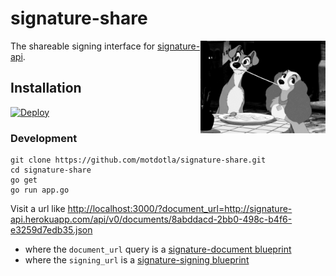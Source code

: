 # signature-share

<img src="https://raw.githubusercontent.com/motdotla/signature-share/master/signature-share.gif" alt="signature-share" align="right" width="200" />

The shareable signing interface for [signature-api](https://github.com/motdotla/signature-api). 

## Installation

[![Deploy](https://www.herokucdn.com/deploy/button.png)](https://heroku.com/deploy)

### Development

```
git clone https://github.com/motdotla/signature-share.git
cd signature-share
go get 
go run app.go
```

Visit a url like <http://localhost:3000/?document_url=http://signature-api.herokuapp.com/api/v0/documents/8abddacd-2bb0-498c-b4f6-e3259d7edb35.json> 
* where the `document_url` query is a [signature-document blueprint](https://github.com/motdotla/signature-document#signature-document-blueprint)
* where the `signing_url` is a [signature-signing blueprint](https://github.com/motdotla/signature-signing#signature-signing-blueprint)

